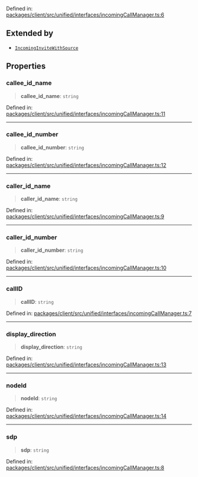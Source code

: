 Defined in: [packages/client/src/unified/interfaces/incomingCallManager.ts:6](https://github.com/signalwire/signalwire-js/blob/52fa77b6c8db68f4c99b30b3776f45a4309e15bf/packages/client/src/unified/interfaces/incomingCallManager.ts#L6)

## Extended by

- [`IncomingInviteWithSource`](IncomingInviteWithSource.md)

## Properties

### callee\_id\_name

> **callee\_id\_name**: `string`

Defined in: [packages/client/src/unified/interfaces/incomingCallManager.ts:11](https://github.com/signalwire/signalwire-js/blob/52fa77b6c8db68f4c99b30b3776f45a4309e15bf/packages/client/src/unified/interfaces/incomingCallManager.ts#L11)

***

### callee\_id\_number

> **callee\_id\_number**: `string`

Defined in: [packages/client/src/unified/interfaces/incomingCallManager.ts:12](https://github.com/signalwire/signalwire-js/blob/52fa77b6c8db68f4c99b30b3776f45a4309e15bf/packages/client/src/unified/interfaces/incomingCallManager.ts#L12)

***

### caller\_id\_name

> **caller\_id\_name**: `string`

Defined in: [packages/client/src/unified/interfaces/incomingCallManager.ts:9](https://github.com/signalwire/signalwire-js/blob/52fa77b6c8db68f4c99b30b3776f45a4309e15bf/packages/client/src/unified/interfaces/incomingCallManager.ts#L9)

***

### caller\_id\_number

> **caller\_id\_number**: `string`

Defined in: [packages/client/src/unified/interfaces/incomingCallManager.ts:10](https://github.com/signalwire/signalwire-js/blob/52fa77b6c8db68f4c99b30b3776f45a4309e15bf/packages/client/src/unified/interfaces/incomingCallManager.ts#L10)

***

### callID

> **callID**: `string`

Defined in: [packages/client/src/unified/interfaces/incomingCallManager.ts:7](https://github.com/signalwire/signalwire-js/blob/52fa77b6c8db68f4c99b30b3776f45a4309e15bf/packages/client/src/unified/interfaces/incomingCallManager.ts#L7)

***

### display\_direction

> **display\_direction**: `string`

Defined in: [packages/client/src/unified/interfaces/incomingCallManager.ts:13](https://github.com/signalwire/signalwire-js/blob/52fa77b6c8db68f4c99b30b3776f45a4309e15bf/packages/client/src/unified/interfaces/incomingCallManager.ts#L13)

***

### nodeId

> **nodeId**: `string`

Defined in: [packages/client/src/unified/interfaces/incomingCallManager.ts:14](https://github.com/signalwire/signalwire-js/blob/52fa77b6c8db68f4c99b30b3776f45a4309e15bf/packages/client/src/unified/interfaces/incomingCallManager.ts#L14)

***

### sdp

> **sdp**: `string`

Defined in: [packages/client/src/unified/interfaces/incomingCallManager.ts:8](https://github.com/signalwire/signalwire-js/blob/52fa77b6c8db68f4c99b30b3776f45a4309e15bf/packages/client/src/unified/interfaces/incomingCallManager.ts#L8)
